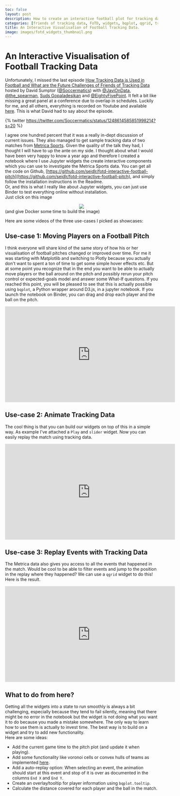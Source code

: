 ```yaml
---
toc: false
layout: post
description: How to create an interactive football plot for tracking data with bokeh server.
categories: [friends of tracking data, FoTD, widgets, bqplot, qgrid, tracking data, metrica sports]
title: An Interactive Visualisation of Football Tracking Data.
image: images/fotd_widgets_thumbnail.png
---
```

# An Interactive Visualisation of Football Tracking Data
Unfortunately, I missed the last episode [How Tracking Data is Used in Football and What are the Future Challenges of Friends of Tracking Data](https://www.youtube.com/watch?v=kHTq9cwdkGA) hosted by David Sumptor ([@Soccermatics](https://twitter.com/Soccermatics)) with [@JaviOnData](https://twitter.com/JaviOnData), [@the_spearman](https://twitter.com/the_spearman), [Suds Gopaladesikan](https://www.linkedin.com/in/sudarshan-gopaladesikan-24321a29/) and [@EightyFivePoint](https://twitter.com/EightyFivePoint). It felt a bit like missing a great panel at a conference due to overlap in schedules. Luckily for me, and all others, everything is recorded on Youtube and available [here](https://www.youtube.com/watch?v=kHTq9cwdkGA). This is what David had to say about the episode.

{% twitter https://twitter.com/Soccermatics/status/1248614585851998214?s=20 %}

I agree one hundred percent that it was a really in-dept discussion of current issues. They also managed to get sample tracking data of two matches from [Metrica Sports](https://github.com/metrica-sports/sample-data). Given the quality of the talk they had, I thought I will have to up the ante on my side. I thought about what I would have been very happy to know a year ago and therefore I created a notebook where I use Jupyter widgets the create interactive components which you can use to investigate the Metrica Sports data. You can get all the code on Github, [https://github.com/seidlr/fotd-interactive-football-pitch](https://github.com/seidlr/fotd-interactive-football-pitch), and simply follow the installation instructions in the Readme.  
Or, and this is what I really like about Jupyter widgets, you can just use Binder to test everything online without installation.   
Just click on this image   
<center>
<a href="https://mybinder.org/v2/gh/seidlr/fotd-interactive-football-pitch/master?filepath=Interactive-Football-Pitch.ipynb" target="_blank" ><img src="https://mybinder.org/badge_logo.svg"></a>
</center>
(and give Docker some time to build the image)

Here are some videos of the three use-cases I picked as showcases:
##  Use-case 1: Moving Players on a Football Pitch
I think everyone will share kind of the same story of how his or her visualisation of football pitches changed or improved over time. For me it was starting with Matplotlib and switching to Plotly because you actually don't want to spent a ton of time to get some simple hover effects etc. But at some point you recognize that in the end you want to be able to actually move players or the ball around on the pitch and possibly rerun your pitch control or expected-goals model and answer some What-If questions. If you reached this point, you will be pleased to see that this is actually possible using `bqplot`, a Python wrapper around D3.js, in a jupyter notebook. If you launch the notebook on Binder, you can drag and drop each player and the ball on the pitch.

<center>
    <iframe width="560" height="315" src="https://www.youtube.com/embed/Kx9IY_HAkK8" frameborder="0" allowfullscreen></iframe>
</center>


## Use-case 2: Animate Tracking Data
The cool thing is that you can build our widgets on top of this in a simple way. As example I've attached a `Play` and `slider` widget. Now you can easily replay the match using tracking data.

<center>
    <iframe width="560" height="315" src="https://www.youtube.com/embed/giqCwm85NzY" frameborder="0" allowfullscreen></iframe>
</center>


## Use-case 3: Replay Events with Tracking Data
The Metrica data also gives you access to all the events that happened in the match. Would be cool to be able to filter events and jump to the position in the replay where they happened? We can use a `qgrid` widget to do this! Here is the result.

<center>
    <iframe width="560" height="315" src="https://www.youtube.com/embed/RhDjOxW_qrY" frameborder="0" allowfullscreen></iframe>
</center>

## What to do from here?
Getting all the widgets into a state to run smoothly is always a bit challenging, especially because they tend to fail silently, meaning that there might be no error in the notebook but the widget is not doing what you want it to do because you made a mistake somewhere. The only way to learn how to use them is actually to invest time. The best way is to build on a widget and try to add new functionality.  
Here are some ideas:
- Add the current game time to the pitch plot (and update it when playing).
- Add some functionality like voronoi cells or convex hulls of teams as implemented [here](https://github.com/seidlr/Game-Animation).
- Add a auto-replay option: When selecting an event, the animation should start at this event and stop of it is over as documented in the columns `End X` and `End Y`.
- Create an overlay/tooltip for player information using `bqplot.tooltip`.
- Calculate the distance covered for each player and the ball in the match.
